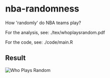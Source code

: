 # nba-randomness
How 'randomly' do NBA teams play?

For the analysis, see: ./tex/whoplaysrandom.pdf

For the code, see: ./code/main.R

## Result

![Who Plays Random](./plots_tables/randomginiplot.jpeg)  